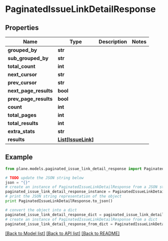 # PaginatedIssueLinkDetailResponse


## Properties
Name | Type | Description | Notes
------------ | ------------- | ------------- | -------------
**grouped_by** | **str** |  | 
**sub_grouped_by** | **str** |  | 
**total_count** | **int** |  | 
**next_cursor** | **str** |  | 
**prev_cursor** | **str** |  | 
**next_page_results** | **bool** |  | 
**prev_page_results** | **bool** |  | 
**count** | **int** |  | 
**total_pages** | **int** |  | 
**total_results** | **int** |  | 
**extra_stats** | **str** |  | 
**results** | [**List[IssueLink]**](IssueLink.md) |  | 

## Example

```python
from plane.models.paginated_issue_link_detail_response import PaginatedIssueLinkDetailResponse

# TODO update the JSON string below
json = "{}"
# create an instance of PaginatedIssueLinkDetailResponse from a JSON string
paginated_issue_link_detail_response_instance = PaginatedIssueLinkDetailResponse.from_json(json)
# print the JSON string representation of the object
print PaginatedIssueLinkDetailResponse.to_json()

# convert the object into a dict
paginated_issue_link_detail_response_dict = paginated_issue_link_detail_response_instance.to_dict()
# create an instance of PaginatedIssueLinkDetailResponse from a dict
paginated_issue_link_detail_response_from_dict = PaginatedIssueLinkDetailResponse.from_dict(paginated_issue_link_detail_response_dict)
```
[[Back to Model list]](../README.md#documentation-for-models) [[Back to API list]](../README.md#documentation-for-api-endpoints) [[Back to README]](../README.md)


